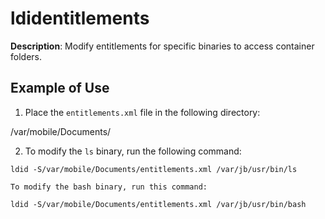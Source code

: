 # ldidentitlements

**Description**: Modify entitlements for specific binaries to access container folders.

## Example of Use

1. Place the `entitlements.xml` file in the following directory:

/var/mobile/Documents/

2. To modify the `ls` binary, run the following command:

```shell
ldid -S/var/mobile/Documents/entitlements.xml /var/jb/usr/bin/ls

To modify the bash binary, run this command:

ldid -S/var/mobile/Documents/entitlements.xml /var/jb/usr/bin/bash
